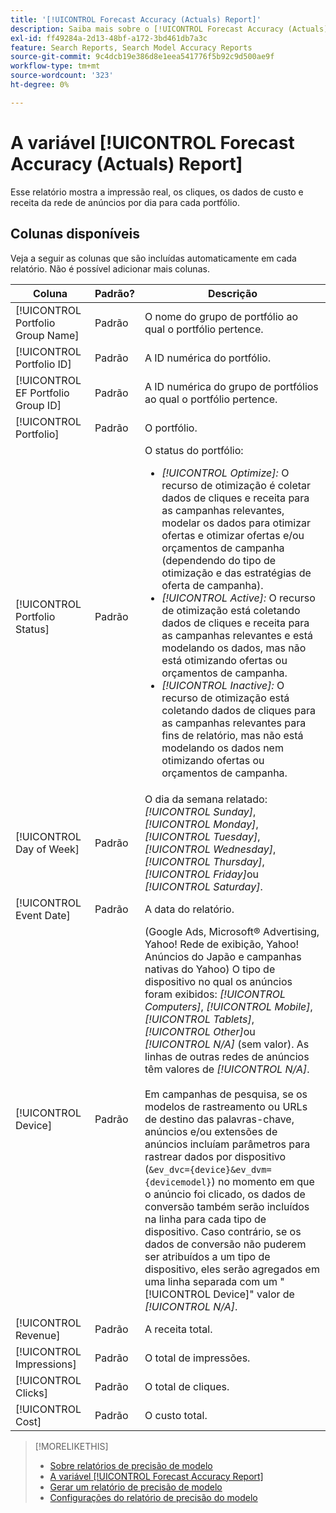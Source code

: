```yaml
---
title: '[!UICONTROL Forecast Accuracy (Actuals) Report]'
description: Saiba mais sobre o [!UICONTROL Forecast Accuracy (Actuals) Report], incluindo as colunas de dados.
exl-id: ff49284a-2d13-48bf-a172-3bd461db7a3c
feature: Search Reports, Search Model Accuracy Reports
source-git-commit: 9c4dcb19e386d8e1eea541776f5b92c9d500ae9f
workflow-type: tm+mt
source-wordcount: '323'
ht-degree: 0%

---
```


# A variável [!UICONTROL Forecast Accuracy (Actuals) Report]

Esse relatório mostra a impressão real, os cliques, os dados de custo e receita da rede de anúncios por dia para cada portfólio.

## Colunas disponíveis

Veja a seguir as colunas que são incluídas automaticamente em cada relatório. Não é possível adicionar mais colunas.

| Coluna | Padrão? | Descrição |
|----|----|----|
| [!UICONTROL Portfolio Group Name] | Padrão | O nome do grupo de portfólio ao qual o portfólio pertence. |
| [!UICONTROL Portfolio ID] | Padrão | A ID numérica do portfólio. |
| [!UICONTROL EF Portfolio Group ID] | Padrão | A ID numérica do grupo de portfólios ao qual o portfólio pertence. |
| [!UICONTROL Portfolio] | Padrão | O portfólio. |
| [!UICONTROL Portfolio Status] | Padrão | O status do portfólio:<ul><li><i>[!UICONTROL Optimize]:</i> O recurso de otimização é coletar dados de cliques e receita para as campanhas relevantes, modelar os dados para otimizar ofertas e otimizar ofertas e/ou orçamentos de campanha (dependendo do tipo de otimização e das estratégias de oferta de campanha).</li><li><i>[!UICONTROL Active]:</i> O recurso de otimização está coletando dados de cliques e receita para as campanhas relevantes e está modelando os dados, mas não está otimizando ofertas ou orçamentos de campanha.</li><li><i>[!UICONTROL Inactive]:</i> O recurso de otimização está coletando dados de cliques para as campanhas relevantes para fins de relatório, mas não está modelando os dados nem otimizando ofertas ou orçamentos de campanha. |
| [!UICONTROL Day of Week] | Padrão | O dia da semana relatado: <i>[!UICONTROL Sunday]</i>, <i>[!UICONTROL Monday]</i>, <i>[!UICONTROL Tuesday]</i>, <i>[!UICONTROL Wednesday]</i>, <i>[!UICONTROL Thursday]</i>, <i>[!UICONTROL Friday]</i>ou <i>[!UICONTROL Saturday]</i>. |
| [!UICONTROL Event Date] | Padrão | A data do relatório. |
| [!UICONTROL Device] | Padrão | (Google Ads, Microsoft® Advertising, Yahoo! Rede de exibição, Yahoo! Anúncios do Japão e campanhas nativas do Yahoo) O tipo de dispositivo no qual os anúncios foram exibidos: <i>[!UICONTROL Computers]</i>, <i>[!UICONTROL Mobile]</i>, <i>[!UICONTROL Tablets]</i>, <i>[!UICONTROL Other]</i>ou <i>[!UICONTROL N/A]</i> (sem valor). As linhas de outras redes de anúncios têm valores de <i>[!UICONTROL N/A]</i>.<br><br>Em campanhas de pesquisa, se os modelos de rastreamento ou URLs de destino das palavras-chave, anúncios e/ou extensões de anúncios incluíam parâmetros para rastrear dados por dispositivo (<code>&amp;ev_dvc={device}&amp;ev_dvm={devicemodel}</code>) no momento em que o anúncio foi clicado, os dados de conversão também serão incluídos na linha para cada tipo de dispositivo. Caso contrário, se os dados de conversão não puderem ser atribuídos a um tipo de dispositivo, eles serão agregados em uma linha separada com um &quot;[!UICONTROL Device]&quot; valor de <i>[!UICONTROL N/A]</i>. |
| [!UICONTROL Revenue] | Padrão | A receita total. |
| [!UICONTROL Impressions] | Padrão | O total de impressões. |
| [!UICONTROL Clicks] | Padrão | O total de cliques. |
| [!UICONTROL Cost] | Padrão | O custo total. |

<table style="table-layout:auto">

>[!MORELIKETHIS]
>
>* [Sobre relatórios de precisão de modelo](/help/search-social-commerce/reports/management/model-accuracy/model-accuracy-report-about.md)
>* [A variável [!UICONTROL Forecast Accuracy Report]](forecast-accuracy-report.md)
>* [Gerar um relatório de precisão de modelo](model-accuracy-report-generate.md)
>* [Configurações do relatório de precisão do modelo](/help/search-social-commerce/reports/management/model-accuracy/model-accuracy-report-settings.md)
